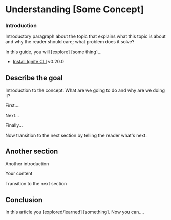 # Understanding [Some Concept]

<!--
Use this article template as a quick starting point when writing Ignite CLI conceptual tutorials. 

After you review the template, delete the comments and begin writing your outline or article. Examples of Markdown formatting syntax are provided at the bottom of this template.

As you write, refer to industry style and formatting guidelines. 

We admire and respect these resources:

- Google developer documentation [style guide](https://developers.google.com/style)
- Digital Ocean style guide [do.co/style](https://do.co/style)

[Create an issue](https://github.com/ignite-hq/cli/issues/new/choose) to let us know if you have questions. 

-->

<!-- Use Title Case for all Titles, see https://capitalizemytitle.com/ -->

<!-- We like the way Digital Ocean explains things, you can learn about the title, introduction, and Goals sections at https://do.co/style#title-introduction-and-goals -->


### Introduction

<!-- Our articles have a consistent structure that includes an introduction, a conclusion, and any prerequisites necessary for a reader to get started. However, the specific structure depends on the type of article.
This template is to explain a concept. Conceptual articles can include, but do not require a prerequisites section, a Goals section, and might not follow the step convention.
-->

Introductory paragraph about the topic that explains what this topic is about and why the reader should care; what problem does it solve?

<!-- For example:
By integrating the Rosetta API in your Cosmos SDK blockchain application, exchanges are capable of listing your cryptocurrency coin.
-->

In this guide, you will [explore] [some thing]...
<!-- For example:
Add the RosettaCommand to your application root command file.
>
When you're finished, you'll be able to...
<!-- For example:
Run Rosetta in your application CLI.
>
## Requirements

<!-- Requirements let you leverage existing tutorials so you don't have to repeat core concepts, installation, or setup steps in your tutorial. 

The purpose is to spell out exactly what the reader should have or do before they follow the current tutorial. The format is a bulleted list that the reader can use as a checklist. Each bullet point must link to a specific page or existing tutorial that covers the necessary content if one exists. This allows you to rely on existing content known to work instead of starting from scratch.
 
Our tutorials take the reader from a fresh deployment to a working setup, so they should start from the beginning or include a prerequisite tutorial that does.

Common requirements for tutorials include:

Local software needed, such as Go and Ignite CLI. For example:
-->
- [Install Ignite CLI](../../guide/install.md) v0.20.0 <!--(or whatever version applies)-->

## Describe the goal

Introduction to the concept. What are we going to do and why are we doing it?

First....

Next...

Finally...

Now transition to the next section by telling the reader what's next.

## Another section

Another introduction

Your content

Transition to the next section

## Conclusion

In this article you [explored/learned] [something]. Now you can....

<!-- Speak  to reader benefits of this technique or procedure and optionally provide places for further exploration. -->


<!------------ Formatting ------------------------->

<!-- Some examples of how to mark up various things

This is _italics_ and this is **bold**.

Use italics and bold sparingly, as emphasis is required only for specific things. 

This is `inline code`. Use it for referencing package names and commands.

Here's a command someone types on a command line:

```command
which go
```

Here's output from a command:

```
/usr/local/go/bin/go
```

Write key presses in ALLCAPS with in-line code formatting: `ENTER`.

Use a plus symbol (+) if keys need to be pressed simultaneously: `CTRL+C`.

**Note:** This is a note.

**Warning:** This is a warning.

See [Notes, cautions, warnings, and other notices](https://developers.google.com/style/notices).

Add screenshots in PNG format with a self-describing filename. Embed them in the article using the following format:

![Alt text for screen readers](/path/to/img.png)

-->
